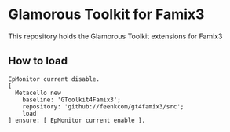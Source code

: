 # Glamorous Toolkit for Famix3
This repository holds the Glamorous Toolkit extensions for Famix3

## How to load

```
EpMonitor current disable.
[ 
  Metacello new
    baseline: 'GToolkit4Famix3';
    repository: 'github://feenkcom/gt4famix3/src';
    load
] ensure: [ EpMonitor current enable ].
```
